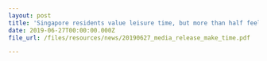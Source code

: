 ```yaml
---
layout: post
title: 'Singapore residents value leisure time, but more than half feel guilty for taking breaks'
date: 2019-06-27T00:00:00.000Z
file_url: /files/resources/news/20190627_media_release_make_time.pdf

---
```


